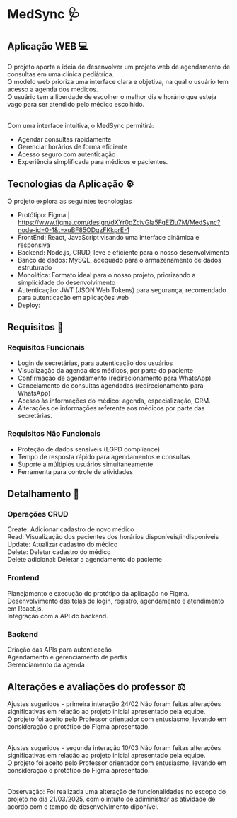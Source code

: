 <h1>MedSync 🩺</h1>

<h2>Aplicação WEB 💻</h2>
O projeto aporta a ideia de desenvolver um projeto web de agendamento de consultas em uma clínica pediátrica.<br>
O modelo web prioriza uma interface clara e objetiva, na qual o usuário tem acesso a agenda dos médicos.<br>
O usuário tem a liberdade de escolher o melhor dia e horário que esteja vago para ser atendido pelo médico escolhido.<br>
<br>

Com uma interface intuitiva, o MedSync permitirá: <br>

- Agendar consultas rapidamente
- Gerenciar horários de forma eficiente
- Acesso seguro com autenticação
- Experiência simplificada para médicos e pacientes.

<h2>Tecnologias da Aplicação ⚙</h2>

O projeto explora as seguintes tecnologias
- Protótipo: Figma | https://www.figma.com/design/dXYr0pZcivGla5FqEZlu7M/MedSync?node-id=0-1&t=xuBF85ODqzFKkprE-1 
- FrontEnd: React, JavaScript visando uma interface dinâmica e responsiva
- Backend: Node.js, CRUD, leve e eficiente para o nosso desenvolvimento
- Banco de dados: MySQL, adequado para o armazenamento de dados estruturado
- Monolítica: Formato ideal para o nosso projeto, priorizando a simplicidade do desenvolvimento
- Autenticação: JWT (JSON Web Tokens) para segurança, recomendado para autenticação em aplicações web
- Deploy:

<h2>Requisitos 📃</h2>

<h3>Requisitos Funcionais</h3>

- Login de secretárias, para autenticação dos usuários
- Visualização da agenda dos médicos, por parte do paciente
- Confirmação de agendamento (redirecionamento para WhatsApp)
- Cancelamento de consultas agendadas (redirecionamento para WhatsApp)
- Acesso às informações do médico: agenda, especialização, CRM.
- Alterações de informações referente aos médicos por parte das secretárias.

<h3>Requisitos Não Funcionais</h3>

- Proteção de dados sensíveis (LGPD compliance)
- Tempo de resposta rápido para agendamentos e consultas
- Suporte a múltiplos usuários simultaneamente
- Ferramenta para controle de atividades

<h2>Detalhamento 📌</h2>
<h3>Operações CRUD</h3>
Create: Adicionar cadastro de novo médico <br>
Read: Visualização dos pacientes dos horários disponíveis/indisponíveis <br>
Update: Atualizar cadastro do médico <br>
Delete: Deletar cadastro do médico <br>
Delete adicional: Deletar a agendamento do paciente <br>

<h3>Frontend</h3>
Planejamento e execução do protótipo da aplicação no Figma.<br>
Desenvolvimento das telas de login, registro, agendamento e atendimento em React.js. <br>
Integração com a API do backend.<br>

<h3>Backend</h3>
Criação das APIs para autenticação<br>
Agendamento e gerenciamento de perfis<br>
Gerenciamento da agenda<br>

<h2>Alterações e avaliações do professor ⚖</h2>

Ajustes sugeridos - primeira interação 24/02 Não foram feitas alterações significativas em relação ao projeto inicial apresentado pela equipe. <br>
O projeto foi aceito pelo Professor orientador com entusiasmo, levando em consideração o protótipo do Figma apresentado.<br>
<br>

Ajustes sugeridos - segunda interação 10/03 Não foram feitas alterações significativas em relação ao projeto inicial apresentado pela equipe. <br>
O projeto foi aceito pelo Professor orientador com entusiasmo, levando em consideração o protótipo do Figma apresentado.<br>
<br>

Observação: Foi realizada uma alteração de funcionalidades no escopo do projeto no dia 21/03/2025, com o intuito de adiministrar as atividade de acordo com o tempo de desenvolvimento diponível.
